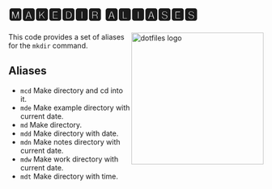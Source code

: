 # 🅼🅰🅺🅴🅳🅸🆁 🅰🅻🅸🅰🆂🅴🆂

<!-- markdownlint-disable MD033 MD041 -->

<img src="https://kura.pro/dotfiles/v2/images/logos/dotfiles.svg"
alt="dotfiles logo" width="261" align="right" />

<!-- markdownlint-enable MD033 MD041 -->

This code provides a set of aliases for the `mkdir` command.

## Aliases

- `mcd` Make directory and cd into it.
- `mde` Make example directory with current date.
- `md` Make directory.
- `mdd` Make directory with date.
- `mdn` Make notes directory with current date.
- `mdw` Make work directory with current date.
- `mdt` Make directory with time.
